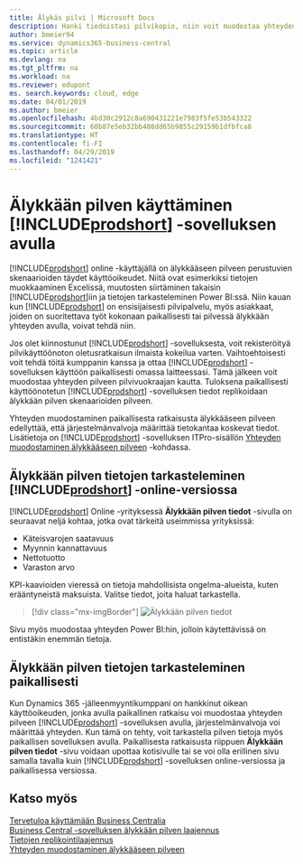 ```yaml
---
title: Älykäs pilvi | Microsoft Docs
description: Hanki tiedoistasi pilvikopio, niin voit muodostaa yhteyden älykkääseen pilveen.
author: bmeier94
ms.service: dynamics365-business-central
ms.topic: article
ms.devlang: na
ms.tgt_pltfrm: na
ms.workload: na
ms.reviewer: edupont
ms. search.keywords: cloud, edge
ms.date: 04/01/2019
ms.author: bmeier
ms.openlocfilehash: 4bd30c2912c8a690431221e7983f5fe53b543322
ms.sourcegitcommit: 60b87e5eb32bb408dd65b9855c29159b1dfbfca8
ms.translationtype: HT
ms.contentlocale: fi-FI
ms.lasthandoff: 04/29/2019
ms.locfileid: "1241421"
---
```

# <a name="your-access-to-the-intelligent-cloud-with-includeprodshortincludesprodshortmd"></a>Älykkään pilven käyttäminen [!INCLUDE[prodshort](includes/prodshort.md)] -sovelluksen avulla

[!INCLUDE[prodshort](includes/prodshort.md)] online -käyttäjällä on älykkääseen pilveen perustuvien skenaarioiden täydet käyttöoikeudet. Niitä ovat esimerkiksi tietojen muokkaaminen Excelissä, muutosten siirtäminen takaisin [!INCLUDE[prodshort](includes/prodshort.md)]iin ja tietojen tarkasteleminen Power BI:ssä. Niin kauan kun [!INCLUDE[prodshort](includes/prodshort.md)] on ensisijaisesti pilvipalvelu, myös asiakkaat, joiden on suoritettava työt kokonaan paikallisesti tai pilvessä älykkään yhteyden avulla, voivat tehdä niin.  

Jos olet kiinnostunut [!INCLUDE[prodshort](includes/prodshort.md)] -sovelluksesta, voit rekisteröityä pilvikäyttöönoton oletusratkaisun ilmaista kokeilua varten. Vaihtoehtoisesti voit tehdä töitä kumppanin kanssa ja ottaa [!INCLUDE[prodshort](includes/prodshort.md)] -sovelluksen käyttöön paikallisesti omassa laitteessasi. Tämä jälkeen voit muodostaa yhteyden pilveen pilvivuokraajan kautta. Tuloksena paikallisesti käyttöönotetun [!INCLUDE[prodshort](includes/prodshort.md)] -sovelluksen tiedot replikoidaan älykkään pilven skenaarioiden pilveen.  

Yhteyden muodostaminen paikallisesta ratkaisusta älykkääseen pilveen edellyttää, että järjestelmänvalvoja määrittää tietokantaa koskevat tiedot. Lisätietoja on [!INCLUDE[prodshort](includes/prodshort.md)] -sovelluksen ITPro-sisällön [Yhteyden muodostaminen älykkääseen pilveen](/dynamics365/business-central/dev-itpro/administration/about-intelligent-edge) -kohdassa.  

## <a name="viewing-intelligent-cloud-insights-in-includeprodshortincludesprodshortmd-online"></a>Älykkään pilven tietojen tarkasteleminen [!INCLUDE[prodshort](includes/prodshort.md)] -online-versiossa

[!INCLUDE[prodshort](includes/prodshort.md)] Online -yrityksessä **Älykkään pilven tiedot** -sivulla on seuraavat neljä kohtaa, jotka ovat tärkeitä useimmissa yrityksissä:

- Käteisvarojen saatavuus
- Myynnin kannattavuus
- Nettotuotto
- Varaston arvo

KPI-kaavioiden vieressä on tietoja mahdollisista ongelma-alueista, kuten erääntyneistä maksuista. Valitse tiedot, joita haluat tarkastella.  

> [!div class="mx-imgBorder"]
> ![Älykkään pilven tiedot](media/across-intelligent-cloud/intelligentcloudApril19.png "Näyttää älykkään pilven tiedot Business Central -sovelluksessa")

Sivu myös muodostaa yhteyden Power BI:hin, jolloin käytettävissä on entistäkin enemmän tietoja.

## <a name="viewing-intelligent-cloud-insights-on-premises"></a>Älykkään pilven tietojen tarkasteleminen paikallisesti

Kun Dynamics 365 -jälleenmyyntikumppani on hankkinut oikean käyttöoikeuden, jonka avulla paikallinen ratkaisu voi muodostaa yhteyden pilveen [!INCLUDE[prodshort](includes/prodshort.md)] -sovelluksen avulla, järjestelmänvalvoja voi määrittää yhteyden. Kun tämä on tehty, voit tarkastella pilven tietoja myös paikallisen sovelluksen avulla. Paikallisesta ratkaisusta riippuen **Älykkään pilven tiedot** -sivu voidaan upottaa kotisivulle tai se voi olla erillinen sivu samalla tavalla kuin [!INCLUDE[prodshort](includes/prodshort.md)] -sovelluksen online-versiossa ja paikallisessa versiossa.  

## <a name="see-also"></a>Katso myös

[Tervetuloa käyttämään Business Centralia](index.md)  
[Business Central -sovelluksen älykkään pilven laajennus](ui-extensions-intelligent-cloud.md)  
[Tietojen replikointilaajennus](ui-extensions-data-replication.md)  
[Yhteyden muodostaminen älykkääseen pilveen](/dynamics365/business-central/dev-itpro/administration/about-intelligent-edge)  
